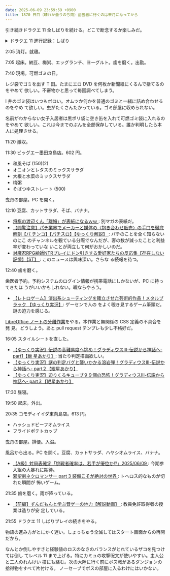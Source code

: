 ```yaml
---
date: 2025-06-09 23:59:59 +0900
title: 1870 日目（晴れか曇りのち雨）歯医者に行くのは来月になってから
---
```


引き続きドラクエ 11 全しばりを続ける。どこで断念するか楽しみだ。

<details><summary>ドラクエ 11 進行記録：しばり</summary>
<p>うちなおしの宝珠がふしぎな鍛冶でしか入手できないので、余った素材から無駄な防具を鍛造することがある。
イシの大剣、カミュの短剣、かしのブーメランを打ち直して＋３にする。
これでようやくザコ敵と渡り合える。</p>

<p>経験値稼ぎがひじょうに難しいが、それでもカモのような敵はいちおういる。
デルカダールの丘のベビパン地帯は誰が行くかと思っていたが、よく考えたらここだけ寝ているヤツがゴロゴロいるわけだ。</p>

<p>そのへんの草花や呪文特技の一つ一つが通常プレイに比べて飛躍的にたいせつになる。
ギラやスリープダガーがこんなにもありがたいとは。</p>

<p>レベル 9 で密林地帯のボスを倒す。この辺ではまだバブルスライムを見ていないので、それを倒してから村へ帰る。</p>
</details>

2:05 消灯。就寝。

7:05 起床。納豆、梅粥、エッグランチ、ヨーグルト。歯を磨く。出勤。

7:40 現場。可燃ゴミの日。

レジ袋でゴミを出す T 田。たまにエロ DVD を何枚か新聞紙にくるんで捨てるのをやめて
欲しい。不審物かと思って毎回調べてしまう。

I 井のゴミ袋はいつもボロい。オムツか何かを普通のゴミと一緒に詰め合わせるのをやめ
て欲しい。虫がたくさんたかっている。ゴミ部屋に収められない。

名前がわからない女子入居者は黒ポリ袋に空き缶を入れて可燃ゴミ袋に入れるのをやめて
欲しい。これは今までのぶんを全部保存している。誰か判明したら本人に処理させる。

11:20 撤収。

11:30 ビッグエー墨田京島店。602 円。

* 和風そば (150)(2)
* オニオンとレタスのミックスサラダ
* 大根と水菜のミックスサラダ
* 梅粥
* そばつゆストレート (500)

曳舟の部屋。PC を開く。

12:10 豆腐、カットサラダ、そば、バナナ。

* [将棋の渡辺くん「離婚」が表紙になるｗｗ
  ](https://www.youtube.com/watch?v=Coc2Uu5xaNM): 別マガの表紙だ。
* [【閲覧注意】パチ業界でメーカーと媒体の〈抱き合わせ販売〉の手口を徹底解剖【パ
  チンコ】【パチスロ】【ゆっくり解説】
  ](https://www.youtube.com/watch?v=5jy2Memjkys): パチのことを全く知らないのにこ
  のチャンネルを観ている分際でなんだが、客の数が減ったことと利益率が変わっていな
  いことが両立して何がおかしいのだ。
* [対魔忍RPG絵師NTRプレイにドン引きする愛好家たちの反応集【存在しない記憶】【ST】
  ](https://www.youtube.com/watch?v=seSZQEFN5gk): このニュースは興味深い。さらな
  る続報を待つ。

12:40 歯を磨く。

歯医者予約。予約システムのログイン情報が携帯電話にしかないが、PC に持ってきたほ
うがいいかもしれない。暇ならやろう。

* [【レトロゲーム】演出系シューティングを確立させた芸術的作品！メタルブラック
  【ゆっくり実況】](https://www.youtube.com/watch?v=kGVevhC4kV0): ゲーセンで人の
  をよく覗き見するゲーム筆頭だ。謎の迫力を感じる。

[LibreOffice ノートの分離作業][308]をやる。本作業と無関係の CSS 定義の不具合を発
見。どうしよう。あと pull request テンプレも少し不格好だ。

16:05 スタイルシートを直した。

* [【ゆっくり実況】伝説の高難易度へ挑め！グラディウスⅢ-伝説から神話へ-part1【紲
  星あかり】](https://www.youtube.com/watch?v=1SIWcEGhtlg): 当たり判定描画欲しい。
* [【ゆっくり実況】謎の判定バグと襲いかかる溶岩弾！グラディウスⅢ-伝説から神話へ-
  part２【紲星あかり】](https://www.youtube.com/watch?v=DWGeFNra5KA)
* [【ゆっくり実況】迫りくるキューブ９９個の恐怖！グラディウスⅢ-伝説から神話へ-
  part３【紲星あかり】](https://www.youtube.com/watch?v=hqvQ3Jz4PHM)

17:30 昼寝。

19:50 起床。外出。

20:35 コモディイイダ東向島店。613 円。

* ハッシュドビーフオムライス
* フライドポテトカップ

曳舟の部屋。排便。入浴。

風呂から出る。PC を開く。豆腐、カットサラダ、ハヤシオムライス、バナナ。

* [【A級】対局表確定「挑戦者確率は、若手が優位か!?」2025/06/09
  ](https://www.youtube.com/watch?v=Td36mnwLuPo): 今期参入組の大暴れに期待。
* [邪聖剣ネクロマンサー part 3 装備こそが絶対の世界
  ](https://www.youtube.com/watch?v=mpzSfhOEae0): トヘロス的なものが切れた瞬間が
  怖いゲーム。

21:35 歯を磨く。雨が降っている。

* [【前編】ずんだもんと学ぶ音ゲーの地力【解説動画】
  ](https://www.youtube.com/watch?v=8NDgaKvCfeU): 教員免許取得者の授業は造りが安
  定している。

21:55 ドラクエ 11 しばりプレイの続きをやる。

物語の進み方がとにかく遅い。しょっちゅう全滅してはスタート画面からの再開だから。

なんとか倒しやすさと経験値のロスのなさのバランスがとれているザコを見つけては倒し
てレベル 11 まで上げる。特にカミュの攻撃呪文が使いやすい。主人公と二人のれんけい
技にも絡む。次の大陸に行く前にボス戦があるダンジョンの拾得物をすべて片付ける。
ノーセーブでボスの部屋に入るわけにはいかない。

[308]: <https://github.com/showa-yojyo/notebook/issues/308>

